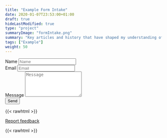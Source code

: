 ```yaml
---
title: "Example Form Intake"
date: 2020-01-07T23:53:00+01:00
draft: true
hideLastModified: true
type: "project"
summaryImage: "formIntake.png"
summary: "Key articles and history that have shaped my understanding of the technology landscape"
tags: ["Example"]
weight: 50
---
```




<form name="contact" method="POST" action="https://formspree.io/f/xvodaalj">
  <div class="columns">
    <div class="column is-6">
      <label class="label" for="inputName">Name</label>
      <input type="text" name="name" class="input" id="inputName" placeholder="Name" required="">
    </div>
  </div>

  <div class="columns">
    <div class="column is-6">
      <label class="label" for="inputEmail">Email</label>
      <input type="email" name="email" class="input" id="inputEmail" placeholder="Email" required="">
    </div>
  </div>

  <div class="columns">
    <div class="column is-6">
      <label class="label" for="inputMessage">Message</label>
        <textarea name="message" class="textarea" id="inputMessage" rows="5" placeholder="Message" required=""></textarea>
    </div>
  </div>
        <button type="submit" class="button is-link">Send</button>
      </form>


{{< rawhtml >}}

<!-- This is the script for the issue collector feedback form -->

<script type="text/javascript" src="https://rbtlabs.atlassian.net/s/d41d8cd98f00b204e9800998ecf8427e-T/rzvw4p/b/23/a44af77267a987a660377e5c46e0fb64/_/download/batch/com.atlassian.jira.collector.plugin.jira-issue-collector-plugin:issuecollector/com.atlassian.jira.collector.plugin.jira-issue-collector-plugin:issuecollector.js?locale=en-US&collectorId=9351b067"></script>

<!-- This is the script for specifying the custom trigger. -->

<script type="text/javascript">
    window.ATL_JQ_PAGE_PROPS =  {
        "triggerFunction": function(showCollectorDialog) {
            //Requries that jQuery is available! 
            jQuery("#feedback-button").click(function(e) {
                e.preventDefault();
                showCollectorDialog();
            });
        }
    };
</script>

<a href="#" id="feedback-button" class='btn btn-primary btn-large'>Report feedback</a>



{{< rawhtml >}}